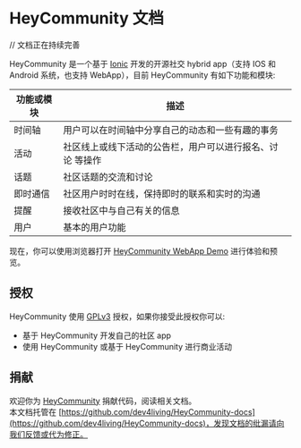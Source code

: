# HeyCommunity 文档

// 文档正在持续完善

HeyCommunity 是一个基于 [Ionic](http://ionicframework.com) 开发的开源社交 hybrid app（支持 IOS 和 Android 系统，也支持 WebApp），目前 HeyCommunity 有如下功能和模块:

功能或模块 | 描述
---------- | ----
 时间轴    | 用户可以在时间轴中分享自己的动态和一些有趣的事务
 活动      | 社区线上或线下活动的公告栏，用户可以进行报名、讨论 等操作
 话题      | 社区话题的交流和讨论
 即时通信  | 社区用户时时在线，保持即时的联系和实时的沟通
 提醒      | 接收社区中与自己有关的信息
 用户      | 基本的用户功能

 现在，你可以使用浏览器打开 [HeyCommunity WebApp Demo](http://demo.hey-community.cn) 进行体验和预览。


## 授权

HeyCommunity 使用 [GPLv3](http://www.gnu.org/licenses/gpl.html) 授权，如果你接受此授权你可以:

- 基于 HeyCommunity 开发自己的社区 app
- 使用 HeyCommunity 或基于 HeyCommunity 进行商业活动


## 捐献

欢迎你为 [HeyCommunity](https://github.com/dev4living/HeyCommunity) 捐献代码，阅读相关文档。   
本文档托管在 [https://github.com/dev4living/HeyCommunity-docs](https://github.com/dev4living/HeyCommunity-docs)，发现文档的纰漏请向我们反馈或代为修正。
